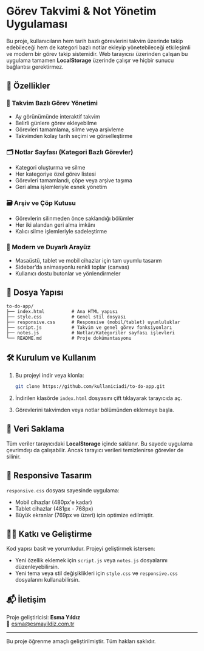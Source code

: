 # Görev Takvimi & Not Yönetim Uygulaması

Bu proje, kullanıcıların hem tarih bazlı görevlerini takvim üzerinde takip edebileceği hem de kategori bazlı notlar ekleyip yönetebileceği etkileşimli ve modern bir görev takip sistemidir. Web tarayıcısı üzerinden çalışan bu uygulama tamamen **LocalStorage** üzerinde çalışır ve hiçbir sunucu bağlantısı gerektirmez.

## 🚀 Özellikler

### 📆 Takvim Bazlı Görev Yönetimi
- Ay görünümünde interaktif takvim
- Belirli günlere görev ekleyebilme
- Görevleri tamamlama, silme veya arşivleme
- Takvimden kolay tarih seçimi ve görselleştirme

### 🗂️ Notlar Sayfası (Kategori Bazlı Görevler)
- Kategori oluşturma ve silme
- Her kategoriye özel görev listesi
- Görevleri tamamlandı, çöpe veya arşive taşıma
- Geri alma işlemleriyle esnek yönetim

### 🗃️ Arşiv ve Çöp Kutusu
- Görevlerin silinmeden önce saklandığı bölümler
- Her iki alandan geri alma imkânı
- Kalıcı silme işlemleriyle sadeleştirme

### 🎨 Modern ve Duyarlı Arayüz
- Masaüstü, tablet ve mobil cihazlar için tam uyumlu tasarım
- Sidebar’da animasyonlu renkli toplar (canvas)
- Kullanıcı dostu butonlar ve yönlendirmeler

## 🧩 Dosya Yapısı

```
to-do-app/
├── index.html          # Ana HTML yapısı
├── style.css           # Genel stil dosyası
├── responsive.css      # Responsive (mobil/tablet) uyumluluklar
├── script.js           # Takvim ve genel görev fonksiyonları
├── notes.js            # Notlar/Kategoriler sayfası işlevleri
└── README.md           # Proje dokümantasyonu
```

## 🛠️ Kurulum ve Kullanım

1. Bu projeyi indir veya klonla:
   ```bash
   git clone https://github.com/kullaniciadi/to-do-app.git
   ```

2. İndirilen klasörde `index.html` dosyasını çift tıklayarak tarayıcıda aç.

3. Görevlerini takvimden veya notlar bölümünden eklemeye başla.

## 💾 Veri Saklama

Tüm veriler tarayıcıdaki **LocalStorage** içinde saklanır. Bu sayede uygulama çevrimdışı da çalışabilir. Ancak tarayıcı verileri temizlenirse görevler de silinir.

## 📱 Responsive Tasarım

`responsive.css` dosyası sayesinde uygulama:
- Mobil cihazlar (480px'e kadar)
- Tablet cihazlar (481px - 768px)
- Büyük ekranlar (769px ve üzeri) için optimize edilmiştir.

## 👩‍💻 Katkı ve Geliştirme

Kod yapısı basit ve yorumludur. Projeyi geliştirmek istersen:

- Yeni özellik eklemek için `script.js` veya `notes.js` dosyalarını düzenleyebilirsin.
- Yeni tema veya stil değişiklikleri için `style.css` ve `responsive.css` dosyalarını kullanabilirsin.

## 📬 İletişim

Proje geliştiricisi: **Esma Yıldız**  
📧 esma@esmayildiz.com.tr

---

Bu proje öğrenme amaçlı geliştirilmiştir. Tüm hakları saklıdır.
